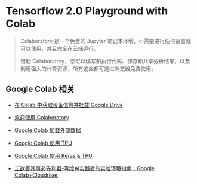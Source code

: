 # Tensorflow 2.0 Playground with Colab

> Colaboratory 是一个免费的 Jupyter 笔记本环境，不需要进行任何设置就可以使用，并且完全在云端运行。
>
> 借助 Colaboratory，您可以编写和执行代码、保存和共享分析结果，以及利用强大的计算资源，所有这些都可通过浏览器免费使用。

## Google Colab 相关

* [在 Colab 中获取设备信息并挂载 Google Drive](https://drive.google.com/open?id=1OZx2ExQZ-pHdi5CWTXq724TTyb9CmCTY)

* [欢迎使用 Colaboratory](https://colab.research.google.com/notebooks/welcome.ipynb)

* [Google Colab 加载外部数据](https://colab.research.google.com/notebooks/io.ipynb)
* [Google Colab 使用 TPU](https://colab.research.google.com/notebooks/tpu.ipynb)
* [Google Colab 使用 Keras & TPU](https://colab.research.google.com/github/tensorflow/tpu/blob/master/tools/colab/fashion_mnist.ipynb)

* [工欲善其事必先利器-写给AI实践者的实验环境指南：Google Colab+Cloudriser](https://zhuanlan.zhihu.com/p/57759598)